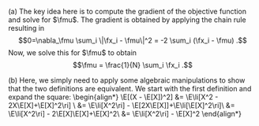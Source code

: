 (a) The key idea here is to compute the gradient of the objective function and solve for $\fmu$. The gradient is obtained by applying the chain rule resulting in
$$0=\nabla_\fmu \sum_i \|\fx_i - \fmu\|^2 = -2 \sum_i (\fx_i - \fmu) .$$ 
Now, we solve this for $\fmu$ to obtain
$$\fmu = \frac{1}{N} \sum_i \fx_i .$$

(b) Here, we simply need to apply some algebraic manipulations to show that the two definitions are equivalent. We start with the first definition and expand the square:
\begin{align*}
\E[(X - \E[X])^2] 
  &= \E\li[X^2 - 2X\E[X]+\E[X]^2\ri] \\
  &= \E\li[X^2\ri] - \E[2X\E[X]]+\E\li[\E[X]^2\ri]\\
  &= \E\li[X^2\ri] - 2\E[X]\E[X]+\E[X]^2\\
  &= \E\li[X^2\ri] - \E[X]^2
\end{align*}